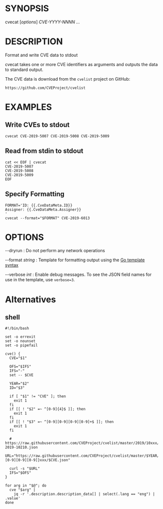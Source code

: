 # SYNOPSIS

cvecat [*options*] *CVE-YYYY-NNNN* *...*

# DESCRIPTION

Format and write CVE data to stdout

cvecat takes one or more CVE identifiers as arguments and outputs the
data to standard output.

The CVE data is download from the `cvelist` project on GitHub:

    https://github.com/CVEProject/cvelist

# EXAMPLES

## Write CVEs to stdout

```
cvecat CVE-2019-5007 CVE-2019-5008 CVE-2019-5009
```

## Read from stdin to stdout

```
cat << EOF | cvecat
CVE-2019-5007
CVE-2019-5008
CVE-2019-5009
EOF
```

## Specify Formatting

```
FORMAT='ID: {{.CveDataMeta.ID}}
Assigner: {{.CveDataMeta.Assigner}}
'
cvecat --format="$FORMAT" CVE-2019-6013
```

# OPTIONS

--dryrun
: Do not perform any network operations

--format *string*
: Template for formatting output using the [Go template
  syntax](https://golang.org/pkg/text/template/)

--verbose *int*
: Enable debug messages. To see the JSON field names for use in the
  template, use `verbose=3`.

# Alternatives

## shell

```
#!/bin/bash

set -o errexit
set -o nounset
set -o pipefail

cve() {
  CVE="$1"

  OFS="$IFS"
  IFS="-"
  set -- $CVE

  YEAR="$2"
  ID="$3"

  if [ "$1" != "CVE" ]; then
    exit 1
  fi
  if [[ ! "$2" =~ ^[0-9]{4}$ ]]; then
    exit 1
  fi
  if [[ ! "$3" =~ ^[0-9][0-9][0-9][0-9]+$ ]]; then
    exit 1
  fi

  # https://raw.githubusercontent.com/CVEProject/cvelist/master/2019/10xxx/CVE-2019-10210.json
  URL="https://raw.githubusercontent.com/CVEProject/cvelist/master/$YEAR/${ID%[0-9][0-9][0-9]}xxx/$CVE.json"

  curl -s "$URL"
  IFS="$OFS"
}

for arg in "$@"; do
  cve "$arg" |
    jq -r '.description.description_data[] | select(.lang == "eng") | .value'
done
```
